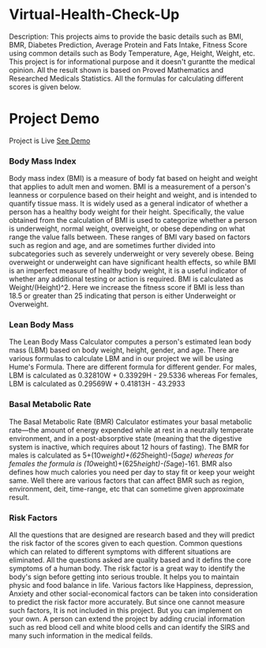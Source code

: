 # Virtual-Health-Check-Up
Description: This projects aims to provide the basic details such as BMI, BMR, Diabetes Prediction, Average Protein and Fats Intake, Fitness Score using common details such as Body Temperature, Age, Height, Weight, etc. This project is for informational purpose and it doesn't gurantte the medical opinion. All the result shown is based on Proved Mathematics and Researched Medicals Statistics. All the formulas for calculating different scores is given below.

# Project Demo
Project is Live [See Demo](https://virtual-health-checkup.herokuapp.com/)

### Body Mass Index
Body mass index (BMI) is a measure of body fat based on height and weight that applies to adult men and women.
BMI is a measurement of a person's leanness or corpulence based on their height and weight, and is intended to quantify tissue mass.
It is widely used as a general indicator of whether a person has a healthy body weight for their height.
Specifically, the value obtained from the calculation of BMI is used to categorize whether a person is underweight, normal weight, overweight, or obese depending on what range the value falls between.
These ranges of BMI vary based on factors such as region and age, and are sometimes further divided into subcategories such as severely underweight or very severely obese.
Being overweight or underweight can have significant health effects, so while BMI is an imperfect measure of healthy body weight, it is a useful indicator of whether any additional testing or action is required.
BMI is calculated as Weight/(Height)^2. Here we increase the fitness score if BMI is less than 18.5 or greater than 25 indicating that person is either Underweight or Overweight.

### Lean Body Mass
The Lean Body Mass Calculator computes a person's estimated lean body mass (LBM) based on body weight, height, gender, and age. There are various formulas to calculate LBM and in our project we will be using Hume's Formula.
There are different formula for different gender. For males, LBM is calculated as  0.32810W + 0.33929H - 29.5336 whereas For females, LBM is calculated as 0.29569W + 0.41813H - 43.2933

### Basal Metabolic Rate
The Basal Metabolic Rate (BMR) Calculator estimates your basal metabolic rate—the amount of energy expended while at rest in a neutrally temperate environment, and in a post-absorptive state (meaning that the digestive system is inactive, which requires about 12 hours of fasting).
The BMR for males is calculated as 5+(10*weight)+(625*height)-(5*age) whereas for females the formula is (10*weight)+(625*height)-(5*age)-161. 
BMR also defines how much calories you need per day to stay fit or keep your weight same. Well there are various factors that can affect BMR such as region, environment, deit, time-range, etc that can sometime given approximate result.

### Risk Factors
All the questions that are designed are research based and they will predict the risk factor of the scores given to each question.
Common questions which can related to different symptoms with different situations are eliminated. All the questions asked are quality based and it defins the core symptoms of a human body.
The risk factor is a great way to identify the body's sign before getting into serious trouble. It helps you to maintain physic and food balance in life.
Various factors like Happiness, depression, Anxiety and other social-economical factors can be taken into consideration to predict the risk factor more accurately. But since one cannot measure such factors, It is not included in this project. But you can implement on your own.
A person can extend the project by adding crucial information such as red blood cell and white blood cells and can identify the SIRS and many such information in the medical feilds.
